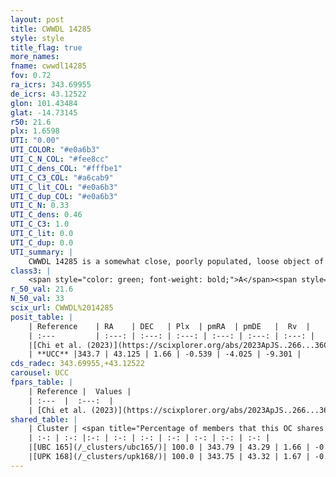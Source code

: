 ```yaml
---
layout: post
title: CWWDL 14285
style: style
title_flag: true
more_names: 
fname: cwwdl14285
fov: 0.72
ra_icrs: 343.69955
de_icrs: 43.12522
glon: 101.43484
glat: -14.73145
r50: 21.6
plx: 1.6598
UTI: "0.00"
UTI_COLOR: "#e0a6b3"
UTI_C_N_COL: "#fee8cc"
UTI_C_dens_COL: "#fffbe1"
UTI_C_C3_COL: "#a6cab9"
UTI_C_lit_COL: "#e0a6b3"
UTI_C_dup_COL: "#e0a6b3"
UTI_C_N: 0.33
UTI_C_dens: 0.46
UTI_C_C3: 1.0
UTI_C_lit: 0.0
UTI_C_dup: 0.0
UTI_summary: |
    CWWDL 14285 is a somewhat close, poorly populated, loose object of very high C3 quality. It was recently reported in the literature.<br><br><span style="color: #99180f; font-weight: bold;">Warning: </span>This is very likely a duplicate object, which shares a large percentage of members with at least one previously reported entry.
class3: |
    <span style="color: green; font-weight: bold;">A</span><span style="color: green; font-weight: bold;">A</span>
r_50_val: 21.6
N_50_val: 33
scix_url: CWWDL%2014285
posit_table: |
    | Reference    | RA    | DEC   | Plx  | pmRA  | pmDE   |  Rv  |
    | :---         | :---: | :---: | :---: | :---: | :---: | :---: |
    |[Chi et al. (2023)](https://scixplorer.org/abs/2023ApJS..266...36C) | 343.706 | 43.187 | 1.669 | -0.598 | -4.02 | -11.365 |
    | **UCC** |343.7 | 43.125 | 1.66 | -0.539 | -4.025 | -9.301 | 
cds_radec: 343.69955,+43.12522
carousel: UCC
fpars_table: |
    | Reference |  Values |
    | :---  |  :---:  |
    | [Chi et al. (2023)](https://scixplorer.org/abs/2023ApJS..266...36C) | `logAge=6.48, Z=-0.4` |
shared_table: |
    | Cluster | <span title="Percentage of members that this OC shares with the ones listed">%</span>   | RA   | DEC   | Plx   | pmRA  | pmDE  | Rv | UTI |
    | :-: | :-: |:-: | :-: | :-: | :-: | :-: | :-: | :-: |
    |[UBC 165](/_clusters/ubc165/)| 100.0 | 343.79 | 43.29 | 1.66 | -0.52 | -4.0 | -10.62 |0.0 |
    |[UPK 168](/_clusters/upk168/)| 100.0 | 343.75 | 43.32 | 1.67 | -0.53 | -4.0 | -9.91 |0.89 |
---
```

